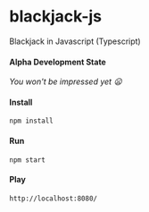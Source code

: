 # blackjack-js

Blackjack in Javascript (Typescript)

#### Alpha Development State

*You won't be impressed yet :frowning:*

#### Install

``
npm install
``

#### Run

``
npm start
``

#### Play

``
http://localhost:8080/
``
